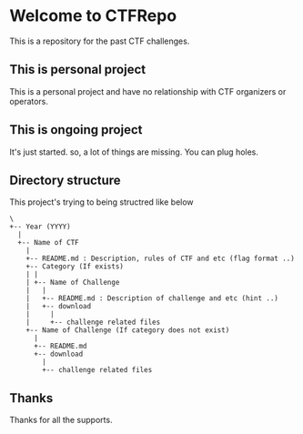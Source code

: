 # Welcome to CTFRepo
This is a repository for the past CTF challenges.

## This is personal project
This is a personal project and have no relationship with CTF organizers or operators.

## This is ongoing project
It's just started. so, a lot of things are missing. You can plug holes.

## Directory structure
This project's trying to being structred like below
```
\
+-- Year (YYYY)
  |
  +-- Name of CTF
    |
    +-- README.md : Description, rules of CTF and etc (flag format ..)
    +-- Category (If exists)
    | |
    | +-- Name of Challenge
    |   |
    |   +-- README.md : Description of challenge and etc (hint ..)
    |   +-- download
    |     |
    |     +-- challenge related files
    +-- Name of Challenge (If category does not exist)
      |
      +-- README.md
      +-- download
        |
        +-- challenge related files
```

## Thanks
Thanks for all the supports.
